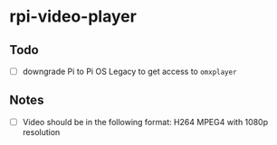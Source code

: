 # rpi-video-player
## Todo
- [ ] downgrade Pi to Pi OS Legacy to get access to `omxplayer`

## Notes
- [ ] Video should be in the following format: H264 MPEG4 with 1080p resolution
